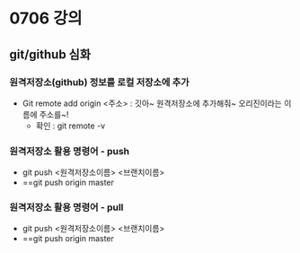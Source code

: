 # 0706 강의

## git/github 심화

### 원격저장소(github) 정보를 로컬 저장소에 추가

- Git remote add origin <주소> : 깃아~ 원격저장소에 추가해줘~ 오리진이라는 이름에 주소를~!
  - 확인 : git remote -v

### 원격저장소 활용 명령어 - push

- git push <원격저장소이름> <브랜치이름>
- ==git push origin master

### 원격저장소 활용 명령어 - pull

- git push <원격저장소이름> <브랜치이름>
- ==git push origin master


